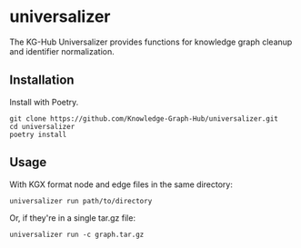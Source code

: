 # universalizer

The KG-Hub Universalizer provides functions for knowledge graph cleanup and identifier normalization.

## Installation

Install with Poetry.
```
git clone https://github.com/Knowledge-Graph-Hub/universalizer.git
cd universalizer
poetry install
```

## Usage

With KGX format node and edge files in the same directory:

```
universalizer run path/to/directory
```

Or, if they're in a single tar.gz file:

```
universalizer run -c graph.tar.gz
```
